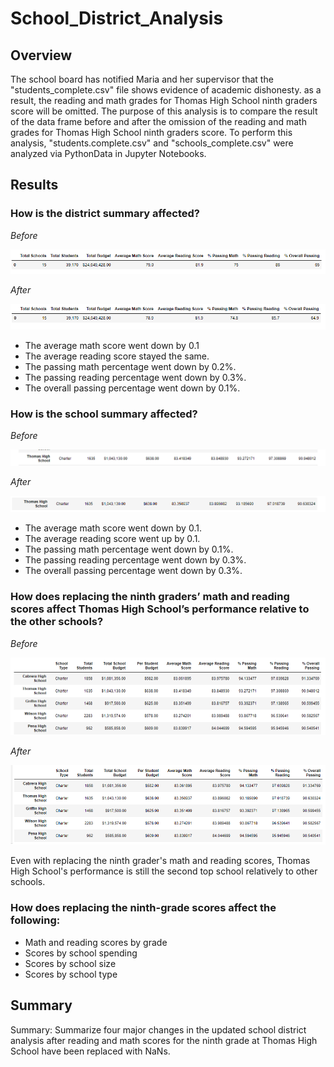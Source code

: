 # School_District_Analysis

## Overview
The school board has notified Maria and her supervisor that the "students_complete.csv" file shows evidence of academic dishonesty. as a result, the reading and math grades for Thomas High School ninth graders score will be omitted. The purpose of this analysis is to compare the result of the data frame before and after the omission of the reading and math grades for Thomas High School ninth graders score. To perform this analysis, "students.complete.csv" and "schools_complete.csv" were analyzed via PythonData in Jupyter Notebooks.

## Results

### How is the district summary affected?
*Before*

![](Resources/District_Summary_before.PNG)

*After*

![](Resources/District_Summary_After.PNG)

- The average math score went down by 0.1
- The average reading score stayed the same.
- The passing math percentage went down by 0.2%.
- The passing reading percentage went down by 0.3%.
- The overall passing percentage went down by 0.1%.

### How is the school summary affected?
*Before*

![](Resources/School_Summary_before.PNG)

*After*

![](Resources/School_Summary_After.PNG)

- The average math score went down by 0.1.
- The average reading score went up by 0.1.
- The passing math percentage went down by 0.1%.
- The passing reading percentage went down by 0.3%.
- The overall passing percentage went down by 0.3%.

### How does replacing the ninth graders’ math and reading scores affect Thomas High School’s performance relative to the other schools?
*Before*

![](Resources/Top_5_Before.PNG)

*After*

![](Resources/Top_5_After.PNG)

Even with replacing the ninth grader's math and reading scores, Thomas High School's performance is still the second top school relatively to other schools.

### How does replacing the ninth-grade scores affect the following:
- Math and reading scores by grade
- Scores by school spending
- Scores by school size
- Scores by school type

## Summary
Summary: Summarize four major changes in the updated school district analysis after reading and math scores for the ninth grade at Thomas High School have been replaced with NaNs.
